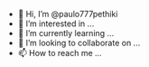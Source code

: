 - 👋 Hi, I’m @paulo777pethiki
- 👀 I’m interested in ...
- 🌱 I’m currently learning ...
- 💞️ I’m looking to collaborate on ...
- 📫 How to reach me ...

<!---
paulo777pethiki/paulo777pethiki is a ✨ special ✨ repository because its `README.md` (this file) appears on your GitHub profile.
You can click the Preview link to take a look at your changes.
--->
